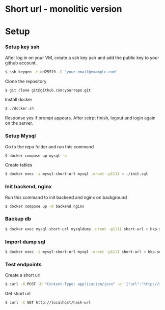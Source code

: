 # Short url - monolitic version

# Setup

### Setup key ssh
After log in on your VM, create a ssh key pair and add the public key to your github account.

```bash
$ ssh-keygen -t ed25519 -C "your_email@example.com" 
```

Clone the repository 

```bash
$ git clone git@github.com:yourrepo.git
```

Install docker

```bash
$ ./docker.sh
```
Response yes if prompt appears.
After scirpt finish, logout and login again on the server.



### Setup Mysql 

Go to the repo folder and run this command 
```bash
$ docker compose up mysql -d 
```

Create tables 
```bash
$ docker exec -i mysql-short-url mysql -uroot -p1111 < ./init.sql
```

### Init backend, nginx

Run this command to init backend and nginx on background
```bash
$ docker compose up -d backend nginx
```

### Backup db 
```bash
$ docker exec mysql-short-url mysqldump -uroot -p1111 short-url > bkp.sql
```

### Import dump sql 
```bash
$ docker exec -i mysql-short-url mysql -uroot -p1111 short-url < bkp.sql
```

### Test endpoints

Create a short url
```bash
$ curl -X POST -H "Content-Type: application/json" -d '{"url":"http://site.com"}' http://localhost/create-url
```

Get short url 
```bash
$ curl -X GET http://localhost/hash-url
```






